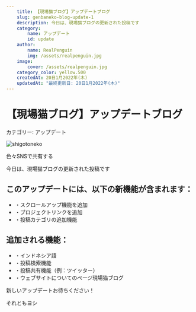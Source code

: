 ```yaml
---
    title: 【現場猫ブログ】アップデートブログ
    slug: genbaneko-blog-update-1
    description: 今日は、現場猫ブログの更新された投稿です
    category: 
        name: アップデート
        id: update
    author:
        name: RealPenguin
        img: /assets/realpenguin.jpg
    image: 
        cover: /assets/realpenguin.jpg
    category_color: yellow.500
    createdAt: 20日1月2022年(木)
    updatedAt: "最終更新日: 20日1月2022年(木)" 
---
```


# 【現場猫ブログ】アップデートブログ

カテゴリー: <category>アップデート</category>

![shigotoneko](/assets/genbaneko-blog-update-1/FJHaIXjagAUYoGQ.jfif)

<span>色々SNSで共有する</span>

<twitter></twitter>
<facebook></facebook>
<lineshare></lineshare>

今日は、現場猫ブログの更新された投稿です
<br />

## このアップデートには、以下の新機能が含まれます：
- ・スクロールアップ機能を追加
- ・プロジェクトリンクを追加
- ・投稿カテゴリの追加機能

## 追加される機能：
- ・インドネシア語
- ・投稿検索機能
- ・投稿共有機能（例：ツイッター）
- ・ウェブサイトについてのページ現場猫ブログ

新しいアップデートお待ちください！

それともヨシ